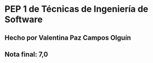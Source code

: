 # PEP 1 de Técnicas de Ingeniería de Software
## Hecho por Valentina Paz Campos Olguín
## Nota final: 7,0
